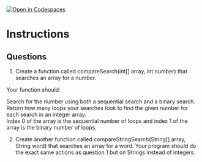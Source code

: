 [![Open in Codespaces](https://classroom.github.com/assets/launch-codespace-2972f46106e565e64193e422d61a12cf1da4916b45550586e14ef0a7c637dd04.svg)](https://classroom.github.com/open-in-codespaces?assignment_repo_id=18769583)
# Instructions  

  ## Questions
  1. Create a function called compareSearch(int[] array, int number) that searches an array for a number.
  
  Your function should:
  
  Search for the number using both a sequential search and a binary search.</br>
  Return how many loops your searches took to find the given number for each search in an integer array.</br>
  Index 0 of the array is the sequential number of loops and index 1 of the array is the binary number of loops.
  
  2. Create another function called compareStringSearch(String[] array, String word) that searches an array for a word.
  Your program should do the exact same actions as question 1 but on Strings instead of integers.
  </br>
